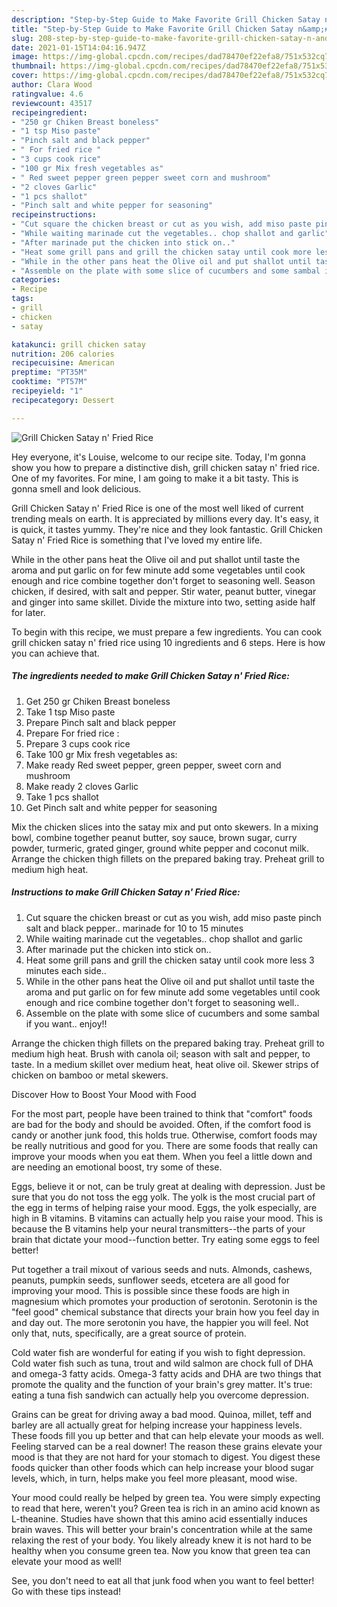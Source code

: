 ```yaml
---
description: "Step-by-Step Guide to Make Favorite Grill Chicken Satay n&amp;#39; Fried Rice"
title: "Step-by-Step Guide to Make Favorite Grill Chicken Satay n&amp;#39; Fried Rice"
slug: 208-step-by-step-guide-to-make-favorite-grill-chicken-satay-n-and-39-fried-rice
date: 2021-01-15T14:04:16.947Z
image: https://img-global.cpcdn.com/recipes/dad78470ef22efa8/751x532cq70/grill-chicken-satay-n-fried-rice-recipe-main-photo.jpg
thumbnail: https://img-global.cpcdn.com/recipes/dad78470ef22efa8/751x532cq70/grill-chicken-satay-n-fried-rice-recipe-main-photo.jpg
cover: https://img-global.cpcdn.com/recipes/dad78470ef22efa8/751x532cq70/grill-chicken-satay-n-fried-rice-recipe-main-photo.jpg
author: Clara Wood
ratingvalue: 4.6
reviewcount: 43517
recipeingredient:
- "250 gr Chiken Breast boneless"
- "1 tsp Miso paste"
- "Pinch salt and black pepper"
- " For fried rice "
- "3 cups cook rice"
- "100 gr Mix fresh vegetables as"
- " Red sweet pepper green pepper sweet corn and mushroom"
- "2 cloves Garlic"
- "1 pcs shallot"
- "Pinch salt and white pepper for seasoning"
recipeinstructions:
- "Cut square the chicken breast or cut as you wish, add miso paste pinch salt and black pepper.. marinade for 10 to 15 minutes"
- "While waiting marinade cut the vegetables.. chop shallot and garlic"
- "After marinade put the chicken into stick on.."
- "Heat some grill pans and grill the chicken satay until cook more less 3 minutes each side.."
- "While in the other pans heat the Olive oil and put shallot until taste the aroma and put garlic on for few minute add some vegetables until cook enough and rice combine together don&#39;t forget to seasoning well.."
- "Assemble on the plate with some slice of cucumbers and some sambal if you want.. enjoy!!"
categories:
- Recipe
tags:
- grill
- chicken
- satay

katakunci: grill chicken satay 
nutrition: 206 calories
recipecuisine: American
preptime: "PT35M"
cooktime: "PT57M"
recipeyield: "1"
recipecategory: Dessert

---
```



![Grill Chicken Satay n&#39; Fried Rice](https://img-global.cpcdn.com/recipes/dad78470ef22efa8/751x532cq70/grill-chicken-satay-n-fried-rice-recipe-main-photo.jpg)

Hey everyone, it's Louise, welcome to our recipe site. Today, I'm gonna show you how to prepare a distinctive dish, grill chicken satay n&#39; fried rice. One of my favorites. For mine, I am going to make it a bit tasty. This is gonna smell and look delicious.

Grill Chicken Satay n&#39; Fried Rice is one of the most well liked of current trending meals on earth. It is appreciated by millions every day. It's easy, it is quick, it tastes yummy. They're nice and they look fantastic. Grill Chicken Satay n&#39; Fried Rice is something that I've loved my entire life.

While in the other pans heat the Olive oil and put shallot until taste the aroma and put garlic on for few minute add some vegetables until cook enough and rice combine together don&#39;t forget to seasoning well. Season chicken, if desired, with salt and pepper. Stir water, peanut butter, vinegar and ginger into same skillet. Divide the mixture into two, setting aside half for later.


To begin with this recipe, we must prepare a few ingredients. You can cook grill chicken satay n&#39; fried rice using 10 ingredients and 6 steps. Here is how you can achieve that.

<!--inarticleads1-->

##### The ingredients needed to make Grill Chicken Satay n&#39; Fried Rice:

1. Get 250 gr Chiken Breast boneless
1. Take 1 tsp Miso paste
1. Prepare Pinch salt and black pepper
1. Prepare  For fried rice :
1. Prepare 3 cups cook rice
1. Take 100 gr Mix fresh vegetables as:
1. Make ready  Red sweet pepper, green pepper, sweet corn and mushroom
1. Make ready 2 cloves Garlic
1. Take 1 pcs shallot
1. Get Pinch salt and white pepper for seasoning


Mix the chicken slices into the satay mix and put onto skewers. In a mixing bowl, combine together peanut butter, soy sauce, brown sugar, curry powder, turmeric, grated ginger, ground white pepper and coconut milk. Arrange the chicken thigh fillets on the prepared baking tray. Preheat grill to medium high heat. 

<!--inarticleads2-->

##### Instructions to make Grill Chicken Satay n&#39; Fried Rice:

1. Cut square the chicken breast or cut as you wish, add miso paste pinch salt and black pepper.. marinade for 10 to 15 minutes
1. While waiting marinade cut the vegetables.. chop shallot and garlic
1. After marinade put the chicken into stick on..
1. Heat some grill pans and grill the chicken satay until cook more less 3 minutes each side..
1. While in the other pans heat the Olive oil and put shallot until taste the aroma and put garlic on for few minute add some vegetables until cook enough and rice combine together don&#39;t forget to seasoning well..
1. Assemble on the plate with some slice of cucumbers and some sambal if you want.. enjoy!!


Arrange the chicken thigh fillets on the prepared baking tray. Preheat grill to medium high heat. Brush with canola oil; season with salt and pepper, to taste. In a medium skillet over medium heat, heat olive oil. Skewer strips of chicken on bamboo or metal skewers. 

Discover How to Boost Your Mood with Food


For the most part, people have been trained to think that "comfort" foods are bad for the body and should be avoided. Often, if the comfort food is candy or another junk food, this holds true. Otherwise, comfort foods may be really nutritious and good for you. There are some foods that really can improve your moods when you eat them. When you feel a little down and are needing an emotional boost, try some of these.

Eggs, believe it or not, can be truly great at dealing with depression. Just be sure that you do not toss the egg yolk. The yolk is the most crucial part of the egg in terms of helping raise your mood. Eggs, the yolk especially, are high in B vitamins. B vitamins can actually help you raise your mood. This is because the B vitamins help your neural transmitters--the parts of your brain that dictate your mood--function better. Try eating some eggs to feel better!

Put together a trail mixout of various seeds and nuts. Almonds, cashews, peanuts, pumpkin seeds, sunflower seeds, etcetera are all good for improving your mood. This is possible since these foods are high in magnesium which promotes your production of serotonin. Serotonin is the "feel good" chemical substance that directs your brain how you feel day in and day out. The more serotonin you have, the happier you will feel. Not only that, nuts, specifically, are a great source of protein.

Cold water fish are wonderful for eating if you wish to fight depression. Cold water fish such as tuna, trout and wild salmon are chock full of DHA and omega-3 fatty acids. Omega-3 fatty acids and DHA are two things that promote the quality and the function of your brain's grey matter. It's true: eating a tuna fish sandwich can actually help you overcome depression. 

Grains can be great for driving away a bad mood. Quinoa, millet, teff and barley are all actually great for helping increase your happiness levels. These foods fill you up better and that can help elevate your moods as well. Feeling starved can be a real downer! The reason these grains elevate your mood is that they are not hard for your stomach to digest. You digest these foods quicker than other foods which can help increase your blood sugar levels, which, in turn, helps make you feel more pleasant, mood wise.

Your mood could really be helped by green tea. You were simply expecting to read that here, weren't you? Green tea is rich in an amino acid known as L-theanine. Studies have shown that this amino acid essentially induces brain waves. This will better your brain's concentration while at the same relaxing the rest of your body. You likely already knew it is not hard to be healthy when you consume green tea. Now you know that green tea can elevate your mood as well!

See, you don't need to eat all that junk food when you want to feel better! Go  with  these tips  instead!

